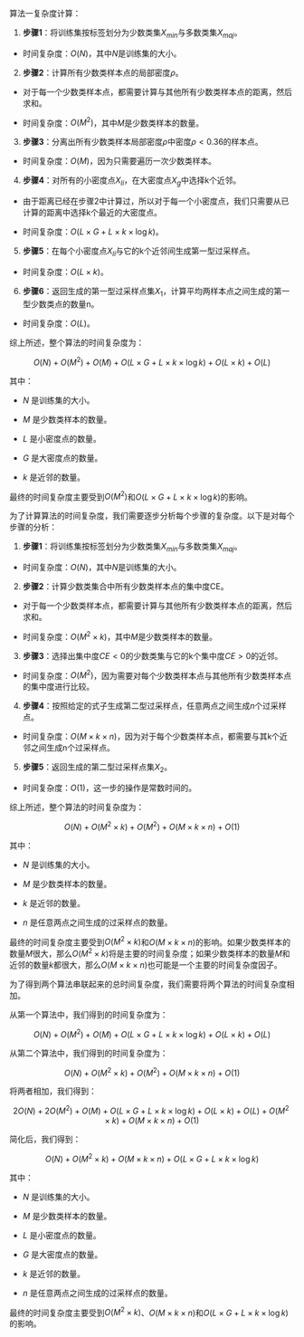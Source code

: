 算法一复杂度计算：

  

1.  **步骤1**：将训练集按标签划分为少数类集$X_{min}$与多数类集$X_{maj}$。

- 时间复杂度：$O(N)$，其中$N$是训练集的大小。

  

2.  **步骤2**：计算所有少数类样本点的局部密度$\rho$。

- 对于每一个少数类样本点，都需要计算与其他所有少数类样本点的距离，然后求和。

- 时间复杂度：$O(M^2)$，其中$M$是少数类样本的数量。

  

3.  **步骤3**：分离出所有少数类样本局部密度$\rho$中密度$\rho<0.36$的样本点。

- 时间复杂度：$O(M)$，因为只需要遍历一次少数类样本。

  

4.  **步骤4**：对所有的小密度点$X_{li}$，在大密度点$X_{g}$中选择k个近邻。

- 由于距离已经在步骤2中计算过，所以对于每一个小密度点，我们只需要从已计算的距离中选择k个最近的大密度点。

- 时间复杂度：$O(L \times G + L \times k \times  \log k)$。

  

5.  **步骤5**：在每个小密度点$X_{li}$与它的k个近邻间生成第一型过采样点。

- 时间复杂度：$O(L \times k)$。

  

6.  **步骤6**：返回生成的第一型过采样点集$X_1$，计算平均两样本点之间生成的第一型少数类点的数量n。

- 时间复杂度：$O(L)$。

  

综上所述，整个算法的时间复杂度为：

$$ O(N) + O(M^2) + O(M) + O(L \times G + L \times k \times \log k) + O(L \times k) + O(L) $$

  

其中：

- $N$ 是训练集的大小。

- $M$ 是少数类样本的数量。

- $L$ 是小密度点的数量。

- $G$ 是大密度点的数量。

- $k$ 是近邻的数量。

  

最终的时间复杂度主要受到$O(M^2)$和$O(L \times G + L \times k \times \log k)$的影响。



为了计算算法的时间复杂度，我们需要逐步分析每个步骤的复杂度。以下是对每个步骤的分析：

  

1.  **步骤1**：将训练集按标签划分为少数类集$X_{min}$与多数类集$X_{maj}$。

- 时间复杂度：$O(N)$，其中$N$是训练集的大小。

  

2.  **步骤2**：计算少数类集合中所有少数类样本点的集中度CE。

- 对于每一个少数类样本点，都需要计算与其他所有少数类样本点的距离，然后求和。

- 时间复杂度：$O(M^2  \times k)$，其中$M$是少数类样本的数量。

  

3.  **步骤3**：选择出集中度$CE<0$的少数类集与它的k个集中度$CE>0$的近邻。

- 时间复杂度：$O(M^2)$，因为需要对每个少数类样本点与其他所有少数类样本点的集中度进行比较。

  

4.  **步骤4**：按照给定的式子生成第二型过采样点，任意两点之间生成$n$个过采样点。

- 时间复杂度：$O(M \times k \times n)$，因为对于每个少数类样本点，都需要与其k个近邻之间生成n个过采样点。

  

5.  **步骤5**：返回生成的第二型过采样点集$X_2$。

- 时间复杂度：$O(1)$，这一步的操作是常数时间的。

  

综上所述，整个算法的时间复杂度为：

$$ O(N) + O(M^2  \times k) + O(M^2) + O(M \times k \times n) + O(1) $$

  

其中：

- $N$ 是训练集的大小。

- $M$ 是少数类样本的数量。

- $k$ 是近邻的数量。

- $n$ 是任意两点之间生成的过采样点的数量。

  

最终的时间复杂度主要受到$O(M^2 \times k)$和$O(M \times k \times n)$的影响。如果少数类样本的数量$M$很大，那么$O(M^2 \times k)$将是主要的时间复杂度；如果少数类样本的数量$M$和近邻的数量$k$都很大，那么$O(M \times k \times n)$也可能是一个主要的时间复杂度因子。


为了得到两个算法串联起来的总时间复杂度，我们需要将两个算法的时间复杂度相加。

  

从第一个算法中，我们得到的时间复杂度为：

$$ O(N) + O(M^2) + O(M) + O(L \times G + L \times k \times \log k) + O(L \times k) + O(L) $$

  

从第二个算法中，我们得到的时间复杂度为：

$$ O(N) + O(M^2 \times k) + O(M^2) + O(M \times k \times n) + O(1) $$

  

将两者相加，我们得到：

$$ 2O(N) + 2O(M^2) + O(M) + O(L \times G + L \times k \times \log k) + O(L \times k) + O(L) + O(M^2 \times k) + O(M \times k \times n) + O(1) $$

  

简化后，我们得到：

$$ O(N) + O(M^2 \times k) + O(M \times k \times n) + O(L \times G + L \times k \times \log k) $$

  

其中：

- $N$ 是训练集的大小。

- $M$ 是少数类样本的数量。

- $L$ 是小密度点的数量。

- $G$ 是大密度点的数量。

- $k$ 是近邻的数量。

- $n$ 是任意两点之间生成的过采样点的数量。

  

最终的时间复杂度主要受到$O(M^2 \times k)$、$O(M \times k \times n)$和$O(L \times G + L \times k \times \log k)$的影响。
<!--stackedit_data:
eyJoaXN0b3J5IjpbMTcyMTcyODQ4MSwtNjAxMTk5NTIyXX0=
-->